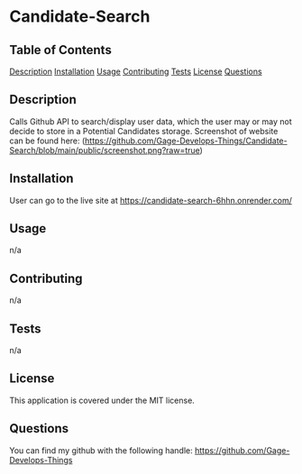 # Candidate-Search

## Table of Contents
[Description](#description)
[Installation](#installation)
[Usage](#usage)
[Contributing](#contributing)
[Tests](#tests)
[License](#license)
[Questions](#questions)

## Description
Calls Github API to search/display user data, which the user may or may not decide to store in a Potential Candidates storage.
Screenshot of website can be found here:
(https://github.com/Gage-Develops-Things/Candidate-Search/blob/main/public/screenshot.png?raw=true)

## Installation
User can go to the live site at https://candidate-search-6hhn.onrender.com/

## Usage
n/a

## Contributing
n/a

## Tests
n/a

## License
This application is covered under the MIT license.

## Questions
You can find my github with the following handle: https://github.com/Gage-Develops-Things  

